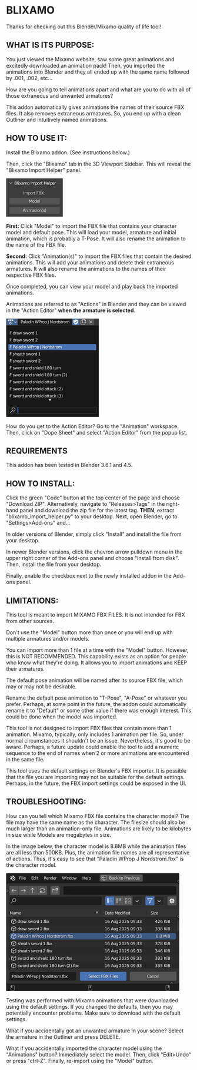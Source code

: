 # BLIXAMO

Thanks for checking out this Blender/Mixamo quality of life tool!

## WHAT IS ITS PURPOSE:

You just viewed the Mixamo website, saw some great animations and excitedly downloaded an animation pack! Then, you imported the animations into Blender and they all ended up with the same name followed by .001, .002, etc...

How are you going to tell animations apart and what are you to do with all of those extraneous and unwanted armatures?

This addon automatically gives animations the names of their source FBX files. It also removes extraneous armatures. So, you end up with a clean Outliner and intuitively named animations.

## HOW TO USE IT:

Install the Blixamo addon. (See instructions below.)

Then, click the "Blixamo" tab in the 3D Viewport Sidebar. This will reveal the "Blixamo Import Helper" panel.

<img src="./images/blixamo_panel.png">

**First:** Click "Model" to import the FBX file that contains your character model and default pose. This will load your model, armature and initial animation, which is probably a T-Pose. It will also rename the animation to the name of the FBX file.

**Second:** Click "Animation(s)" to import the FBX files that contain the desired animations. This will add your animations and delete their extraneous armatures. It will also rename the animations to the names of their respective FBX files.

Once completed, you can view your model and play back the imported animations.

Animations are referred to as "Actions" in Blender and they can be viewed in the "Action Editor" **when the armature is selected**.

<img src="./images/action_list.png">

How do you get to the Action Editor? Go to the "Animation" workspace. Then, click on "Dope Sheet" and select "Action Editor" from the popup list.

## REQUIREMENTS

This addon has been tested in Blender 3.6.1 and 4.5.

## HOW TO INSTALL:

Click the green "Code" button at the top center of the page and choose "Download ZIP". Alternatively, navigate to "Releases>Tags" in the right-hand panel and download the zip file for the latest tag. **THEN**, extract "blixamo_import_helper.py" to your desktop. Next, open Blender, go to "Settings>Add-ons" and...

In older versions of Blender, simply click "Install" and install the file from your desktop.

In newer Blender versions, click the chevron arrow pulldown menu in the upper right corner of the Add-ons panel and choose "Install from disk". Then, install the file from your desktop.

Finally, enable the checkbox next to the newly installed addon in the Add-ons panel.

## LIMITATIONS:

This tool is meant to import MIXAMO FBX FILES. It is not intended for FBX from other sources.

Don't use the "Model" button more than once or you will end up with multiple armatures and/or models.

You can import more than 1 file at a time with the "Model" button. However, this is NOT RECOMMENDED. This capability exists as an option for people who know what they're doing. It allows you to import animations and KEEP their armatures.

The default pose animation will be named after its source FBX file, which may or may not be desirable.

Rename the default pose animation to "T-Pose", "A-Pose" or whatever you prefer. Perhaps, at some point in the future, the addon could automatically rename it to "Default" or some other value if there was enough interest. This could be done when the model was imported.

This tool is not designed to import FBX files that contain more than 1 animation. Mixamo, typically, only includes 1 animation per file. So, under normal circumstances it shouldn't be an issue. Nevertheless, it's good to be aware. Perhaps, a future update could enable the tool to add a numeric sequence to the end of names when 2 or more animations are encountered in the same file.

This tool uses the default settings on Blender's FBX importer. It is possible that the file you are importing may not be suitable for the default settings. Perhaps, in the future, the FBX import settings could be exposed in the UI.

## TROUBLESHOOTING:

How can you tell which Mixamo FBX file contains the character model? The file may have the same name as the character. The filesize should also be much larger than an animation-only file. Animations are likely to be kilobytes in size while Models are megabytes in size.

In the image below, the character model is 8.8MB while the animation files are all less than 500KB. Plus, the animation file names are all representative of actions. Thus, it's easy to see that "Paladin WProp J Nordstrom.fbx" is the character model.

<img src="./images/select_model.png">

Testing was performed with Mixamo animations that were downloaded using the default settings. If you changed the defaults, then you may potentially encounter problems. Make sure to download with the default settings.

What if you accidentally got an unwanted armature in your scene? Select the armature in the Outliner and press DELETE.

What if you accidentally imported the character model using the "Animations" button? Immediately select the model. Then, click "Edit>Undo" or press "ctrl-Z". Finally, re-import using the "Model" button.
